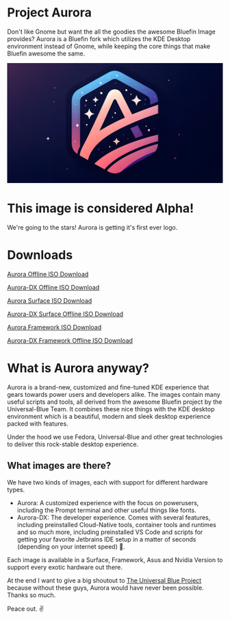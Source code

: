 # Project Aurora
Don't like Gnome but want the all the goodies the awesome Bluefin Image provides? Aurora is a Bluefin fork which utilizes the KDE Desktop environment instead of Gnome, while keeping the core things that make Bluefin awesome the same. 

![This is the Aurora Banner.](./banner.jpg)

# **This image is considered Alpha!** 

We're going to the stars! Aurora is getting it's first ever logo.

# Downloads

[Aurora Offline ISO Download](https://aurora-dl.niklas.tech/aurora-latest.iso)

[Aurora-DX Offline ISO Download](https://aurora-dl.niklas.tech/aurora-dx-latest.iso)

[Aurora Surface ISO Download](https://aurora-dl.niklas.tech/aurora-surface-latest.iso)

[Aurora-DX Surface Offline ISO Download](https://aurora-dl.niklas.tech/aurora-dx-surface-latest.iso)

[Aurora Framework ISO Download](https://aurora-dl.niklas.tech/aurora-framework-latest.iso)

[Aurora-DX Framework Offline ISO Download](https://aurora-dl.niklas.tech/aurora-dx-framework-latest.iso)

# What is Aurora anyway?
Aurora is a brand-new, customized and fine-tuned KDE experience that gears towards power users and developers alike. The images contain many useful scripts and tools, all derived from the awesome Bluefin project by the Universal-Blue Team. It combines these nice things with the KDE desktop environment which is a beautiful, modern and sleek desktop experience packed with features. 

Under the hood we use Fedora, Universal-Blue and other great technologies to deliver this rock-stable desktop experience. 

## What images are there? 
We have two kinds of images, each with support for different hardware types. 

- Aurora: A customized experience with the focus on powerusers, including the Prompt terminal and other useful things like fonts. 
- Aurora-DX: The developer experience. Comes with several features, including preinstalled Cloud-Native tools, container tools and runtimes and so much more, including preinstalled VS Code and scripts for getting your favorite Jetbrains IDE setup in a matter of seconds (depending on your internet speed) 🫡.

Each image is available in a Surface, Framework, Asus and Nvidia Version to support every exotic hardware out there. 

At the end I want to give a big shoutout to [The Universal Blue Project](https://github.com/ublue-os) because without these guys, Aurora would have never been possible. Thanks so much. 

Peace out. ✌️

